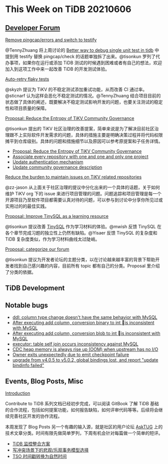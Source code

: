 # This Week on TiDB 20210606

## [Developer Forum](http://internals.tidb.io/)

[Remove pingcap/errors and switch to testify](https://internals.tidb.io/t/topic/161)

@TennyZhuang 将上周讨论的 [Better way to debug single unit test in tidb](https://internals.tidb.io/t/topic/141) 中提到用 testify 替换 pingcap/check 的话题单独拆了出来。@tisonkun 罗列了代办事项，如果你在运行或添加 TiDB 测试的时候遇到困难或者有自己的想法，欢迎加入到这项工作中来一起改善 TiDB 的开发测试体验。

[Auto-retry flaky tests](https://internals.tidb.io/t/topic/163)

@skyzh 提议为 TiKV 的不稳定测试添加重试功能，从而改善 CI 通过率。@sticnarf 认为这样会恶化不稳定测试的情况。@TennyZhuang 结合项目目前的状态做了具体的阐述，既要解决不稳定测试影响开发的问题，也要关注测试的稳定性和项目质量的保障。

[Proposal: Reduce the Entropy of TiKV Community Governance](https://internals.tidb.io/t/topic/153)

@tisonkun 提出的 TiKV 社区治理的改善提案，简单来说是为了解决目前社区治理跟不上实际软件开发需求的问题，具体的措施主要是明确决策过程并将代码权限摊平到仓库级别。具体的问题和措施细节以及原因可以参考原提案和子任务详情。

* [Proposal: Reduce the Entropy of TiKV Community Governance](https://github.com/tikv/community/issues/118)
* [Associate every repository with one and one and only one project](https://github.com/tikv/community/issues/121)
* [Update authentication mechanism](https://github.com/tikv/community/issues/123)
* [Update community governance description](https://github.com/tikv/community/issues/124)

[Reduce the burden to maintain issues on TiKV related repositories](https://internals.tidb.io/t/topic/157)

@zz-jason 从上面关于社区治理的提议中分化出来的一个具体的话题，关于如何维护 TiKV org 下的 issue 来进行项目管理的问题。问题追踪和项目管理是每一个开源项目乃至软件项目都需要认真对待的问题，可以参与到讨论中分享你所见过或实用过的的最佳实践。

[Proposal: Improve TinySQL as a learning resource](https://internals.tidb.io/t/topic/154)

@tisonkun 提议改善 [TinySQL](https://github.com/tidb-incubator/tinysql) 作为学习材料的体验。@mwish 反馈 TinySQL 在各个章节完成习题的独立性上仍然有缺陷。@Yisaer 反馈 TinySQL 的复杂度和 TiDB 复杂度类似，作为学习材料曲线太过陡峭。

[Proposal: categorize our forum](https://internals.tidb.io/t/topic/149)

@tisonkun 提议为开发者论坛的主题分类，以在讨论越来越丰富的背景下帮助开发者找到自己感兴趣的内容，目前所有 topic 都有自己的分类。Proposal 里介绍了分类的依据。

## TiDB Development

## Notable bugs

* [ddl: column type change doesn't have the same behavior with MySQL](https://github.com/pingcap/tidb/issues/24974)
* [After executing add column, conversion binary to int is inconsistent with MySQL](https://github.com/pingcap/tidb/issues/24973)
* [After executing add column, conversion blob to int is inconsistent with MySQL](https://github.com/pingcap/tidb/issues/24971)
* [executor: table self join occurs inconsistency against MySQL](https://github.com/pingcap/tidb/issues/24970)
* [CDC heap memory is always rise up (OOM) when upstream has no I/O](https://github.com/pingcap/ticdc/issues/1904)
* [Owner exits unexpectedly due to emit checkpoint failure](https://github.com/pingcap/ticdc/issues/1902)
* [upgrade from v4.0.5 to v5.0.2, global bindings lost, and report "update bindinfo failed"](https://github.com/pingcap/tidb/issues/25161)

## Events, Blog Posts, Misc

[Introduction](https://zz-jason.gitbook.io/tidb-dev-guide/contribute-to-tidb/introduction)

Contribute to TiDB 系列文档已经初步完成，可以阅读 GitBook 了解 TiDB 基础的合作流程，包括如何提案功能，如何报告缺陷，如何评审代码等等。后续将会继续完善社区开发的协作流程。

本周发现了 Blog Posts 另一个有趣的输入源，就是社区的用户论坛 [AskTUG](https://asktug.com/) 上的技术文章分类。时间有限先做简单罗列，下周有机会针对每篇做一个简单的短评。

* [TiDB 监控整合方案](https://asktug.com/t/topic/93040)
* [写冲突场景下的悲观/乐观事务模型选择](https://asktug.com/t/topic/93470)
* [TSO 时间戳转换为自然时间](https://asktug.com/t/topic/93437)
